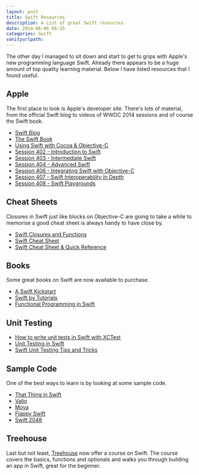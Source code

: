 ```yaml
---
layout: post
title: Swift Resources
description: A List of great Swift resources.
date: 2014-06-06 06:55
categories: Swift
vanityurlpath:
---
```

The other day I managed to sit down and start to get to grips with Apple's new programming language Swift. Already there appears to be a huge amount of top quality learning material. Below I have listed resources that I found useful.

## Apple
The first place to look is Apple's developer site. There's lots of material, from the official Swift blog to videos of WWDC 2014 sessions and of course the Swift book.

- [Swift Blog](https://developer.apple.com/swift/blog/)
- [The Swift Book](https://developer.apple.com/library/ios/documentation/Swift/Conceptual/Swift_Programming_Language/)
- [Using Swift with Cocoa & Objective-C](https://developer.apple.com/library/prerelease/ios/documentation/Swift/Conceptual/BuildingCocoaApps/InteractingWithObjective-CAPIs.html#//apple_ref/doc/uid/TP40014216-CH4-XID_26)
- [Session 402 - Introduction to Swift](https://developer.apple.com/videos/wwdc/2014/)
- [Session 403 - Intermediate Swift](https://developer.apple.com/videos/wwdc/2014/)
- [Session 404 - Advanced Swift](https://developer.apple.com/videos/wwdc/2014/)
- [Session 406 - Integrating Swift with Objective-C](https://developer.apple.com/videos/wwdc/2014/)
- [Session 407 - Swift Interoperability In Depth](https://developer.apple.com/videos/wwdc/2014/)
- [Session 408 - Swift Playgrounds](https://developer.apple.com/videos/wwdc/2014/)

## Cheat Sheets
Closures in Swift just like blocks on Objective-C are going to take a while to memorise a good cheat sheet is always handy to have close by.

- [Swift Closures and Functions](http://fuckingswiftblocksyntax.com)
- [Swift Cheat Sheet](http://kpbp.github.io/swiftcheatsheet/)
- [Swift Cheat Sheet & Quick Reference](http://www.raywenderlich.com/73967/swift-cheat-sheet-and-quick-reference)

## Books
Some great books on Swift are now available to purchase.

- [A Swift Kickstart](https://itunes.apple.com/us/book/a-swift-kickstart/id891801923?mt=11)
- [Swift by Tutorials](http://www.raywenderlich.com/store/swift-tutorials-bundle)
- [Functional Programming in Swift](http://www.objc.io/books/)

## Unit Testing

- [How to write unit tests in Swift with XCTest](http://roadfiresoftware.com/2014/06/unit-testing-with-swift/)
- [Unit Testing in Swift](https://bendyworks.com/unit-testing-in-swift/)
- [Swift Unit Testing Tips and Tricks](http://natashatherobot.com/swift-unit-testing-tips-and-tricks/)

## Sample Code
One of the best ways to learn is by looking at some sample code.

- [That Thing in Swift](http://thatthinginswift.com)
- [Valio](https://github.com/soffes/valio)
- [Moya](https://github.com/AshFurrow/Moya)
- [Flappy Swift](https://github.com/fullstackio/FlappySwift)
- [Swift 2048](https://github.com/austinzheng/swift-2048)

## Treehouse
Last but not least, [Treehouse](http://teamtreehouse.com/library/topic:learn-ios) now offer a course on Swift. The course covers the basics, functions and optionals and walks you through building an app in Swift, great for the beginner.
